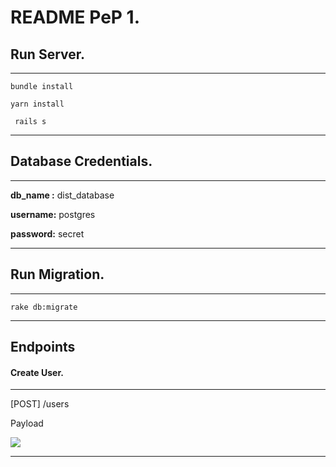 # README PeP 1.

## Run Server.

---

```bundle install```

```yarn install```

``` rails s```

---

## Database Credentials.

---

**db_name :** dist_database

**username:** postgres

**password:** secret

---

## Run Migration.

---

```rake db:migrate```

---

## Endpoints

#### Create User.

---

  [POST] /users

  Payload

  ![](app/images/UserPayload.png)

---
